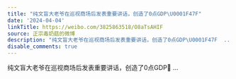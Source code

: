 ```yaml
---
title: "纯文盲大老爷在巡视商场后发表重要讲话，创造了0点GDP\U0001F47F"
date: '2024-04-04'
linkTitle: https://weibo.com/3825863518/O8aTsAHIF
source: 正宗毒奶菇的微博
description: "纯文盲大老爷在巡视商场后发表重要讲话，创造了0点GDP\U0001F47F  ..."
disable_comments: true
---
```

纯文盲大老爷在巡视商场后发表重要讲话，创造了0点GDP👿  ...
